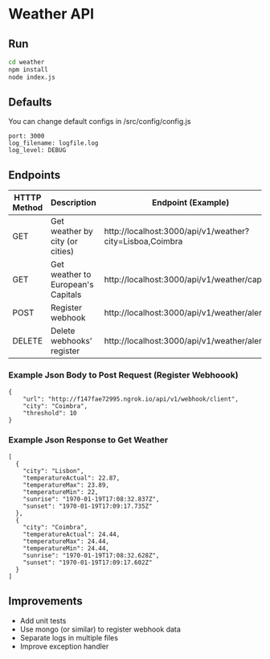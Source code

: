 # Weather API

## Run

```sh
cd weather
npm install
node index.js
```

## Defaults

You can change default configs in /src/config/config.js
```
port: 3000
log_filename: logfile.log
log_level: DEBUG
```

## Endpoints

| HTTTP Method | Description | Endpoint (Example) |
| ------ | ------ | ------ |
| GET | Get weather by city (or cities) | http://localhost:3000/api/v1/weather?city=Lisboa,Coimbra |
| GET | Get weather to European's Capitals | http://localhost:3000/api/v1/weather/capitals |
| POST | Register webhook | http://localhost:3000/api/v1/weather/alert |
| DELETE | Delete webhooks' register | http://localhost:3000/api/v1/weather/alert |


### Example Json Body to Post Request (Register Webhoook)
```
{
	"url": "http://f147fae72995.ngrok.io/api/v1/webhook/client",
	"city": "Coimbra",
	"threshold": 10
}
```

### Example Json Response to Get Weather
```
[
  {
    "city": "Lisbon",
    "temperatureActual": 22.87,
    "temperatureMax": 23.89,
    "temperatureMin": 22,
    "sunrise": "1970-01-19T17:08:32.837Z",
    "sunset": "1970-01-19T17:09:17.735Z"
  },
  {
    "city": "Coimbra",
    "temperatureActual": 24.44,
    "temperatureMax": 24.44,
    "temperatureMin": 24.44,
    "sunrise": "1970-01-19T17:08:32.628Z",
    "sunset": "1970-01-19T17:09:17.602Z"
  }
]
```

## Improvements
- Add unit tests
- Use mongo (or similar) to register webhook data
- Separate logs in multiple files
- Improve exception handler
